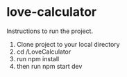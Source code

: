 # love-calculator

Instructions to run the project.

1. Clone project to your local directory
2.  cd /LoveCalculator
3.  run npm install
4.  then run npm start dev
